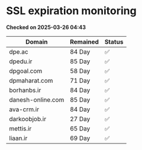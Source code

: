 # SSL expiration monitoring

**Checked on 2025-03-26 04:43**

| Domain | Remained | Status       |
|--------|----------|--------------|
| dpe.ac     | 84 Day   | ✅ |
| dpedu.ir     | 85 Day   | ✅ |
| dpgoal.com     | 58 Day   | ✅ |
| dpmaharat.com     | 71 Day   | ✅ |
| borhanbs.ir     | 84 Day   | ✅ |
| danesh-online.com     | 85 Day   | ✅ |
| ava-crm.ir     | 84 Day   | ✅ |
| darkoobjob.ir     | 27 Day   | ✅ |
| mettis.ir     | 65 Day   | ✅ |
| liaan.ir     | 69 Day   | ✅ |
